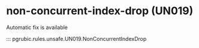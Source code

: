 # non-concurrent-index-drop (UN019)

Automatic fix is available

::: pgrubic.rules.unsafe.UN019.NonConcurrentIndexDrop
